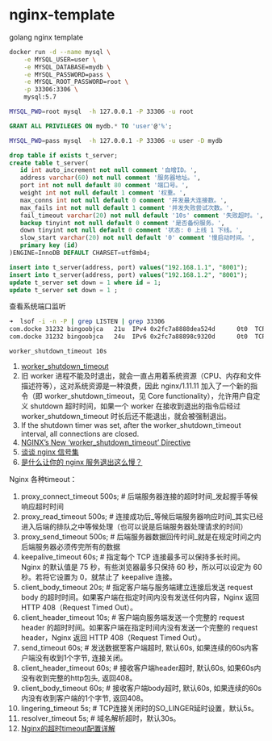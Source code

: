 # nginx-template
golang nginx template 

```bash
docker run -d --name mysql \
    -e MYSQL_USER=user \
    -e MYSQL_DATABASE=mydb \
    -e MYSQL_PASSWORD=pass \
    -e MYSQL_ROOT_PASSWORD=root \
    -p 33306:3306 \
    mysql:5.7
```

```bash
MYSQL_PWD=root mysql  -h 127.0.0.1 -P 33306 -u root
```

```sql
GRANT ALL PRIVILEGES ON mydb.* TO 'user'@'%';
```

```bash
MYSQL_PWD=pass mysql  -h 127.0.0.1 -P 33306 -u user -D mydb
```

```sql
drop table if exists t_server;
create table t_server(
   id int auto_increment not null comment '自增ID。',
   address varchar(60) not null comment '服务器地址。',
   port int not null default 80 comment '端口号。',
   weight int not null default 1 comment '权重。',
   max_conns int not null default 0 comment '并发最大连接数。',
   max_fails int not null default 1 comment '并发失败尝试次数。',
   fail_timeout varchar(20) not null default '10s' comment '失败超时。',
   backup tinyint not null default 0 comment '是否备份服务。',
   down tinyint not null default 0 comment '状态: 0 上线 1 下线。',
   slow_start varchar(20) not null default '0' comment '慢启动时间。',
   primary key (id)
)ENGINE=InnoDB DEFAULT CHARSET=utf8mb4;

insert into t_server(address, port) values("192.168.1.1", "8001");
insert into t_server(address, port) values("192.168.1.2", "8001");
update t_server set down = 1 where id = 1;
update t_server set down = 1 ;
```

查看系统端口监听

```bash
➜  lsof -i -n -P | grep LISTEN | grep 33306
com.docke 31232 bingoobjca   21u  IPv4 0x2fc7a8888dea524d      0t0  TCP *:33306 (LISTEN)
com.docke 31232 bingoobjca   24u  IPv6 0x2fc7a88898c9320d      0t0  TCP [::1]:33306 (LISTEN)
```

`worker_shutdown_timeout 10s`

1. [worker_shutdown_timeout](http://nginx.org/en/docs/ngx_core_module.html#worker_shutdown_timeout)
1. 旧 worker 进程不能及时退出，就会一直占用着系统资源（CPU、内存和文件描述符等），这对系统资源是一种浪费，因此 nginx/1.11.11 加入了一个新的指令（即 worker_shutdown_timeout，见 Core functionality），允许用户自定义 shutdown 超时时间，如果一个 worker 在接收到退出的指令后经过 worker_shutdown_timeout 时长后还不能退出，就会被强制退出。
1. If the shutdown timer was set, after the worker_shutdown_timeout interval, all connections are closed.
1. [NGINX’s New ‘worker_shutdown_timeout’ Directive](https://medium.com/statuscode/nginxs-new-worker-shutdown-timeout-directive-d60f9c1142f8)
1. [谈谈 nginx 信号集](http://io.upyun.com/2017/08/19/nginx-signals/)
1. [是什么让你的 nginx 服务退出这么慢？](https://zhuanlan.zhihu.com/p/34792840)


Nginx 各种timeout：

1. proxy_connect_timeout 500s; # 后端服务器连接的超时时间_发起握手等候响应超时时间
1. proxy_read_timeout 500s; # 连接成功后_等候后端服务器响应时间_其实已经进入后端的排队之中等候处理（也可以说是后端服务器处理请求的时间）
1. proxy_send_timeout 500s; # 后端服务器数据回传时间_就是在规定时间之内后端服务器必须传完所有的数据
1. keepalive_timeout 60s; # 指定每个 TCP 连接最多可以保持多长时间。Nginx 的默认值是 75 秒，有些浏览器最多只保持 60 秒，所以可以设定为 60 秒。若将它设置为 0，就禁止了 keepalive 连接。
1. client_body_timeout 20s; # 指定客户端与服务端建立连接后发送 request body 的超时时间。如果客户端在指定时间内没有发送任何内容，Nginx 返回 HTTP 408（Request Timed Out）。
1. client_header_timeout 10s; # 客户端向服务端发送一个完整的 request header 的超时时间。如果客户端在指定时间内没有发送一个完整的 request header，Nginx 返回 HTTP 408（Request Timed Out）。
1. send_timeout 60s; # 发送数据至客户端超时, 默认60s, 如果连续的60s内客户端没有收到1个字节, 连接关闭。
1. client_header_timeout 60s; # 接收客户端header超时, 默认60s, 如果60s内没有收到完整的http包头, 返回408。
1. client_body_timeout 60s; # 接收客户端body超时, 默认60s, 如果连续的60s内没有收到客户端的1个字节, 返回408。
1. lingering_timeout 5s; # TCP连接关闭时的SO_LINGER延时设置，默认5s。
1. resolver_timeout 5s; # 域名解析超时，默认30s。
1. [Nginx的超时timeout配置详解](https://juejin.im/post/5b696a24e51d45191e0d3e56)

                      
